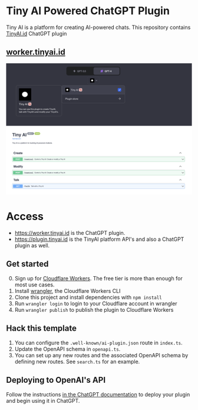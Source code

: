 # Tiny AI Powered ChatGPT Plugin

Tiny AI is a platform for creating AI-powered chats.
This repository contains [TinyAI.id](https://TinyAI.id) ChatGPT plugin

## [worker.tinyai.id](https://worker.tinyai.id)

![ChatGPT Output](./assets/chatgpt-tiny-ai.png)
![Cloudflare AI Worker API](./assets/tiny-worker.png)

# Access

- https://worker.tinyai.id is the ChatGPT plugin.
- https://plugin.tinyai.id is the TinyAI platform API's and also a ChatGPT plugin as well.

## Get started

0. Sign up for [Cloudflare Workers](https://workers.dev). The free tier is more than enough for most use cases.
1. Install [wrangler](https://developers.cloudflare.com/workers/cli-wrangler/install-update), the Cloudflare Workers CLI
2. Clone this project and install dependencies with `npm install`
3. Run `wrangler login` to login to your Cloudflare account in wrangler
4. Run `wrangler publish` to publish the plugin to Cloudflare Workers

## Hack this template

1. You can configure the `.well-known/ai-plugin.json` route in `index.ts`.
2. Update the OpenAPI schema in `openapi.ts`.
3. You can set up any new routes and the associated OpenAPI schema by defining new routes. See `search.ts` for an example.

## Deploying to OpenAI's API

Follow the instructions [in the ChatGPT documentation](https://platform.openai.com/docs/plugins/introduction/plugin-flow) to deploy your plugin and begin using it in ChatGPT.